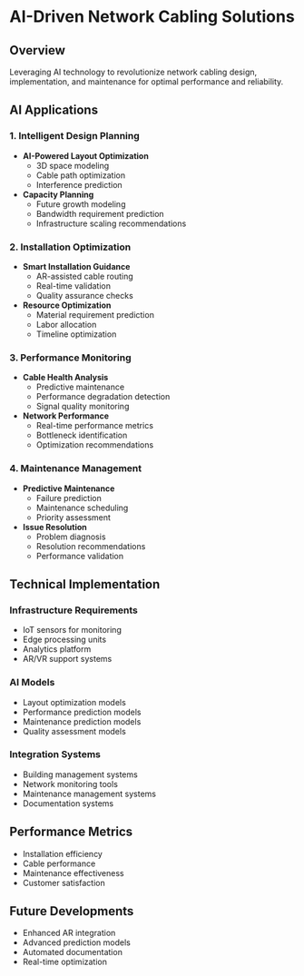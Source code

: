 # AI-Driven Network Cabling Solutions

## Overview
Leveraging AI technology to revolutionize network cabling design, implementation, and maintenance for optimal performance and reliability.

## AI Applications

### 1. Intelligent Design Planning
- **AI-Powered Layout Optimization**
  - 3D space modeling
  - Cable path optimization
  - Interference prediction
- **Capacity Planning**
  - Future growth modeling
  - Bandwidth requirement prediction
  - Infrastructure scaling recommendations

### 2. Installation Optimization
- **Smart Installation Guidance**
  - AR-assisted cable routing
  - Real-time validation
  - Quality assurance checks
- **Resource Optimization**
  - Material requirement prediction
  - Labor allocation
  - Timeline optimization

### 3. Performance Monitoring
- **Cable Health Analysis**
  - Predictive maintenance
  - Performance degradation detection
  - Signal quality monitoring
- **Network Performance**
  - Real-time performance metrics
  - Bottleneck identification
  - Optimization recommendations

### 4. Maintenance Management
- **Predictive Maintenance**
  - Failure prediction
  - Maintenance scheduling
  - Priority assessment
- **Issue Resolution**
  - Problem diagnosis
  - Resolution recommendations
  - Performance validation

## Technical Implementation

### Infrastructure Requirements
- IoT sensors for monitoring
- Edge processing units
- Analytics platform
- AR/VR support systems

### AI Models
- Layout optimization models
- Performance prediction models
- Maintenance prediction models
- Quality assessment models

### Integration Systems
- Building management systems
- Network monitoring tools
- Maintenance management systems
- Documentation systems

## Performance Metrics
- Installation efficiency
- Cable performance
- Maintenance effectiveness
- Customer satisfaction

## Future Developments
- Enhanced AR integration
- Advanced prediction models
- Automated documentation
- Real-time optimization 